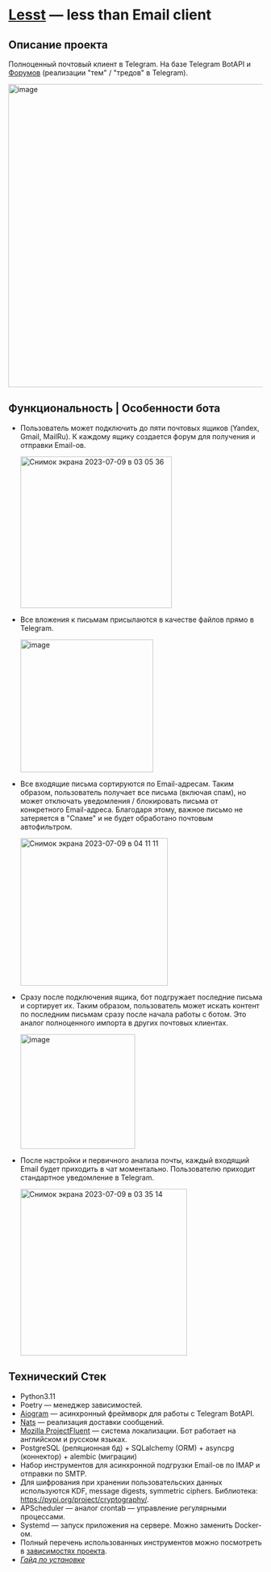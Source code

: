 # <a href="https://t.me/LesstRobot">Lesst</a> — less than Email client

## Описание проекта
Полноценный почтовый клиент в Telegram. На базе Telegram BotAPI и <a href="https://telegram.org/blog/ultimate-privacy-topics-2-0/ru#temi-2-0">Форумов</a> (реализации "тем" / "тредов" в Telegram).

<img width="600" alt="image" src="https://github.com/innerbots/lesst/assets/62261985/0a53cf29-a748-4710-bf64-a78f0abcb1ab">

## Функциональность | Особенности бота
- Пользователь может подключить до пяти почтовых ящиков (Yandex, Gmail, MailRu). К каждому ящику создается форум для получения и отправки Email-ов.
  
  <img width="300" alt="Снимок экрана 2023-07-09 в 03 05 36" src="https://github.com/innerbots/lesst/assets/62261985/18324140-5607-424b-971e-da4fe81c3781">

- Все вложения к письмам присылаются в качестве файлов прямо в Telegram.
  
  <img width="263" alt="image" src="https://github.com/innerbots/lesst/assets/62261985/09720367-67a7-4701-a23b-f71427e27f93">

- Все входящие письма сортируются по Email-адресам. Таким образом, пользователь получает все письма (включая спам), но может отключать уведомления / блокировать письма от конкретного Email-адреса. Благодаря этому, важное письмо не затеряется в "Спаме" и не будет обработано почтовым автофильтром.

  <img width="292" alt="Снимок экрана 2023-07-09 в 04 11 11" src="https://github.com/innerbots/lesst/assets/62261985/5d0f8851-3595-44b9-876a-a01d0e09a415">

- Сразу после подключения ящика, бот подгружает последние письма и сортирует их. Таким образом, пользователь может искать контент по последним письмам сразу после начала работы с ботом. Это аналог полноценного импорта в других почтовых клиентах.

  <img width="227" alt="image" src="https://github.com/innerbots/lesst/assets/62261985/2ff61ab5-fd3a-4a44-97fb-ed290a346f51">

- После настройки и первичного анализа почты, каждый входящий Email будет приходить в чат моментально. Пользователю приходит стандартное уведомление в Telegram.
  
  <img width="330" alt="Снимок экрана 2023-07-09 в 03 35 14" src="https://github.com/innerbots/lesst/assets/62261985/9b244a3f-93ac-4553-9a1c-f0c6129fd8ae">


## Технический Стек
- Python3.11
- Poetry — менеджер зависимостей.
- <a href="https://github.com/aiogram/aiogram">Aiogram</a> — асинхронный фреймворк для работы с Telegram BotAPI.
- <a href="https://nats.io/">Nats</a> — реализация доставки сообщений.
- <a href="https://projectfluent.org/">Mozilla ProjectFluent</a> — система локализации. Бот работает на английском и русском языках.
- PostgreSQL (реляционная бд) + SQLalchemy (ORM) + asyncpg (коннектор) + alembic (миграции)
- Набор инструментов для асинхронной подгрузки Email-ов по IMAP и отправки по SMTP.
- Для шифрования при хранении пользовательских данных используются KDF, message digests, symmetric ciphers. Библиотека: https://pypi.org/project/cryptography/.
- APScheduler — аналог crontab — управление регулярными процессами.
- Systemd — запуск приложения на сервере. Можно заменить Docker-ом.
- Полный перечень использованных инструментов можно посмотреть в <a href="https://github.com/innerbots/lesst/blob/main/pyproject.toml">зависимостях проекта</a>.
- <a href="https://github.com/innerbots/lesst/blob/main/DOCS.md">*Гайд по установке*</a>
